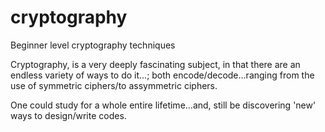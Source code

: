 # cryptography
Beginner level cryptography techniques

Cryptography, is a very deeply fascinating subject, in that there are an endless variety of ways to do it...; both encode/decode...ranging from the use of symmetric ciphers/to assymmetric ciphers.  

One could study for a whole entire lifetime...and, still be discovering 'new' ways to design/write codes.  

